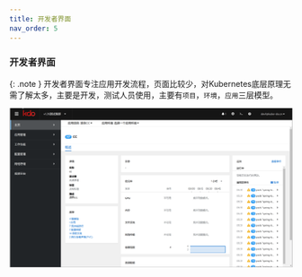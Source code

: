 ```yaml
---
title: 开发者界面
nav_order: 5
---
```


### 开发者界面

{: .note }
开发者界面专注应用开发流程，页面比较少，对Kubernetes底层原理无需了解太多，主要是开发，测试人员使用，主要有`项目`，`环境`，`应用`三层模型。

![开发者界面](imgs/dev-start.gif)